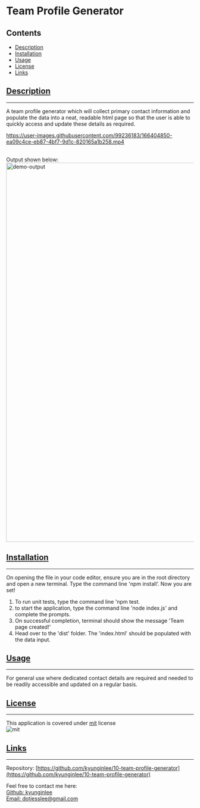 
  # Team Profile Generator

  ## Contents
  * [Description](#description)
  * [Installation](#installation)
  * [Usage](#usage)
  * [License](#license)
  * [Links](#links)

  ## [Description](#contents)
  ---
  A team profile generator which will collect primary contact information and populate the data into a neat, readable html page so that the user is able to quickly access and update these details as required.
 

https://user-images.githubusercontent.com/99236183/166404850-ea09c4ce-eb87-4bf7-9d1c-820165a1b258.mp4

<br>
Output shown below:
<br>
<img width="1019" alt="demo-output" src="https://user-images.githubusercontent.com/99236183/166405383-be17572f-ca29-4707-a4dd-5c929add9bb1.png">

  ## [Installation](#contents)
  ---
On opening the file in your code editor, ensure you are in the root directory and open a new terminal. Type the command line 'npm install’. Now you are set!
<br>
1) To run unit tests, type the command line 'npm test. 
2) to start the application, type the command line 'node index.js' and complete the prompts.
3) On successful completion, terminal should show the message 'Team page created!'
4) Head over to the 'dist' folder. The 'index.html' should be populated with the data input.

  
  ## [Usage](#contents)
  ---
  For general use where dedicated contact details are required and needed to be readily accessible and updated on a regular basis.

  ## [License](#contents)
  ---
  This application is covered under [mit](https://choosealicense.com/licenses/mit) license <br>
![mit](https://img.shields.io/badge/license-mit-blue)

  ## [Links](#contents)
  ---
  Repository:
 [https://github.com/kyunginlee/10-team-profile-generator](https://github.com/kyunginlee/10-team-profile-generator)
 
  Feel free to contact me here:<br>
  [Github: kyunginlee](https://github.com/kyunginlee)<br>
  [Email: dotjesslee@gmail.com](mailto:$data.email})
